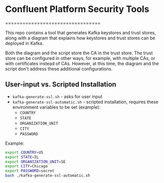 # Confluent Platform Security Tools

=================================

This repo contains a tool that generates Kafka keystores and trust stores, along with a diagram that explains how keystores and trust stores can be deployed in Kafka.

Both the diagram and the script store the CA in the trust store. The trust store can be configured in other ways, for example, with multiple CAs, or with certificates instead of CAs. However, at this time, the diagram and the script don't address these additional configurations.

## User-input vs. Scripted Installation

- `kafka-generate-ssl.sh` - asks for user input
- `kafka-generate-ssl-automatic.sh` - scripted installation, requires these environment variables to be set (example):
  - `COUNTRY`
  - `STATE`
  - `ORGANIZATION_UNIT`
  - `CITY`
  - `PASSWORD`

Example:

```sh
export COUNTRY=US
export STATE=IL
export ORGANIZATION_UNIT=SE
export CITY=Chicago
export PASSWORD=secret
bash ./kafka-generate-ssl-automatic.sh
```
